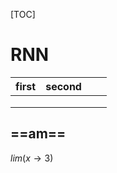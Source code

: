 [TOC]

# RNN

| first | second |      |      |
| :---- | ------ | ---- | ---- |
|       |        |      |      |
|       |        |      |      |
|       |        |      |      |

## ==am==

$lim(x\to3)$